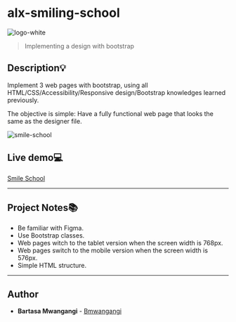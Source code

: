 # alx-smiling-school
![logo-white](https://github.com/Mahiuha/alx-smiling-school/assets/35099243/f4abe9de-d75e-4141-bed3-f9e8cd254218)
> Implementing a design with bootstrap


## Description:bulb:
Implement 3 web pages with bootstrap, using all HTML/CSS/Accessibility/Responsive design/Bootstrap knowledges learned previously.

The objective is simple: Have a fully functional web page that looks the same as the designer file.

![smile-school](https://github.com/Mahiuha/alx-smiling-school/assets/35099243/003340c8-c93f-4623-96b7-9c017bdf1194)


## Live demo:computer:
[Smile School](https://Mahiuha.github.io/alx-smiling-school/homepage.html)

---

## Project Notes:books:
* Be familiar with Figma.
* Use Bootstrap classes.
* Web pages witch to the tablet version when the screen width is 768px.
* Web pages switch to the mobile version when the screen width is 576px.
* Simple HTML structure.

---

## Author
* **Bartasa Mwangangi** - [Bmwangangi](https://github.com/bmwangangi/smiling_school/tree/main/alx-smiling-school-main/alx-smiling-school-main) 
